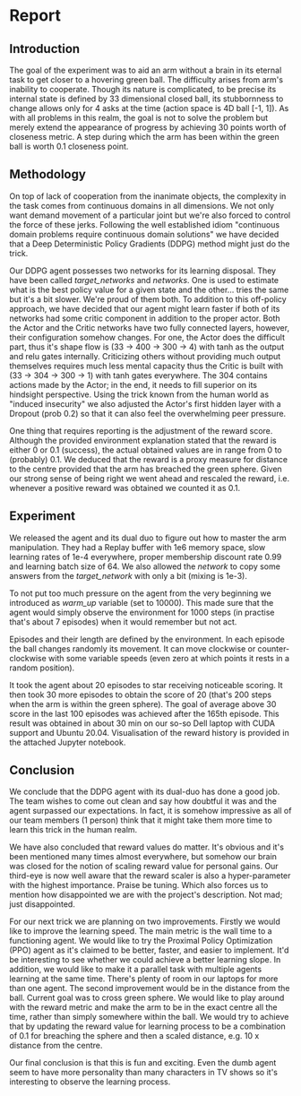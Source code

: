 # Report

## Introduction

The goal of the experiment was to aid an arm without a brain in its eternal task to get closer to a hovering green ball. The difficulty arises from arm's inability to cooperate. Though its nature is complicated, to be precise its internal state is defined by 33 dimensional closed ball, its stubbornness to change allows only for 4 asks at the time (action space is 4D ball [-1, 1]).
As with all problems in this realm, the goal is not to solve the problem but merely extend the appearance of progress by achieving 30 points worth of closeness metric. A step during which the arm has been within the green ball is worth 0.1 closeness point.

## Methodology

On top of lack of cooperation from the inanimate objects, the complexity in the task comes from continuous domains in all dimensions. We not only want demand movement of a particular joint but we're also forced to control the force of these jerks. Following the well established idiom "continuous domain problems require continuous domain solutions" we have decided that a Deep Deterministic Policy Gradients (DDPG) method might just do the trick. 

Our DDPG agent possesses two networks for its learning disposal. They have been called *target_networks* and *networks*. One is used to estimate what is the best policy value for a given state and the other... tries the same but it's a bit slower. We're proud of them both. To addition to this off-policy approach, we have decided that our agent might learn faster if both of its networks had some critic component in addition to the proper actor. Both the Actor and the Critic networks have two fully connected layers, however, their configuration somehow changes. For one, the Actor does the difficult part, thus it's shape flow is (33 -> 400 -> 300 -> 4) with tanh as the output and relu gates internally. Criticizing others without providing much output themselves requires much less mental capacity thus the Critic is built with (33 -> 304 -> 300 -> 1) with tanh gates everywhere. The 304 contains actions made by the Actor; in the end, it needs to fill superior on its hindsight perspective. Using the trick known from the human world as "induced insecurity" we also adjusted the Actor's first hidden layer with a Dropout (prob 0.2) so that it can also feel the overwhelming peer pressure.

One thing that requires reporting is the adjustment of the reward score. Although the provided environment explanation stated that the reward is either 0 or 0.1 (success), the actual obtained values are in range from 0 to (probably) 0.1. We deduced that the reward is a proxy measure for distance to the centre provided that the arm has breached the green sphere. Given our strong sense of being right we went ahead and rescaled the reward, i.e. whenever a positive reward was obtained we counted it as 0.1.

## Experiment

We released the agent and its dual duo to figure out how to master the arm manipulation. They had a Replay buffer with 1e6 memory space, slow learning rates of 1e-4 everywhere, proper membership discount rate 0.99 and learning batch size of 64. We also allowed the *network* to copy some answers from the *target_network* with only a bit (mixing is 1e-3).

To not put too much pressure on the agent from the very beginning we introduced as *warm_up* variable (set to 10000). This made sure that the agent would simply observe the environment for 1000 steps (in practise that's about 7 episodes) when it would remember but not act.

Episodes and their length are defined by the environment. In each episode the ball changes randomly its movement. It can move clockwise or counter-clockwise with some variable speeds (even zero at which points it rests in a random position).

It took the agent about 20 episodes to star receiving noticeable scoring. It then took 30 more episodes to obtain the score of 20 (that's 200 steps when the arm is within the green sphere). The
goal of average above 30 score in the last 100 episodes was achieved after the 165th episode. This result was obtained in about 30 min on our so-so Dell laptop with CUDA support and Ubuntu 20.04. Visualisation of the reward history is provided in the attached Jupyter notebook.


## Conclusion

We conclude that the DDPG agent with its dual-duo has done a good job. The team wishes to come out clean and say how doubtful it was and the agent surpassed our expectations. In fact, it is somehow impressive as all of our team members (1 person) think that it might take them more time to learn this trick in the human realm.

We have also concluded that reward values do matter. It's obvious and it's been mentioned many times almost everywhere, but somehow our brain was closed for the notion of scaling reward value for personal gains. Our third-eye is now well aware that the reward scaler is also a hyper-parameter with the highest importance. Praise be tuning. Which also forces us to mention how disappointed we are with the project's description. Not mad; just disappointed.

For our next trick we are planning on two improvements. Firstly we would like to improve the learning speed. The main metric is the wall time to a functioning agent. We would like to try the Proximal Policy Optimization (PPO) agent as it's claimed to be better, faster, and easier to implement. It'd be interesting to see whether we could achieve a better learning slope. In addition, we would like to make it a parallel task with multiple agents learning at the same time. There's plenty of room in our laptops for more than one agent.
The second improvement would be in the distance from the ball. Current goal was to cross green sphere. We would like to play around with the reward metric and make the arm to be in the exact centre all the time, rather than simply somewhere within the ball. We would try to achieve that by updating the reward value for learning process to be a combination of 0.1 for breaching the sphere and then a scaled distance, e.g. 10 x distance from the centre.

Our final conclusion is that this is fun and exciting. Even the dumb agent seem to have more personality than many characters in TV shows so it's interesting to observe the learning process.
